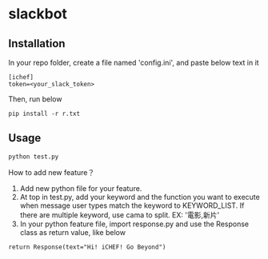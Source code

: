 # slackbot

## Installation
In your repo folder, create a file named 'config.ini', and paste below text in it
```
[ichef]
token=<your_slack_token>
```
Then, run below
```
pip install -r r.txt
```

## Usage
```
python test.py
```
How to add new feature？

1. Add new python file for your feature.
2. At top in test.py, add your keyword and the function you want to execute when message user types match the keyword to KEYWORD_LIST. If there are multiple keyword, use cama to split. EX: '電影,新片'
3. In your python feature file, import response.py and use the Response class as return value, like below
```
return Response(text="Hi! iCHEF! Go Beyond")
```


